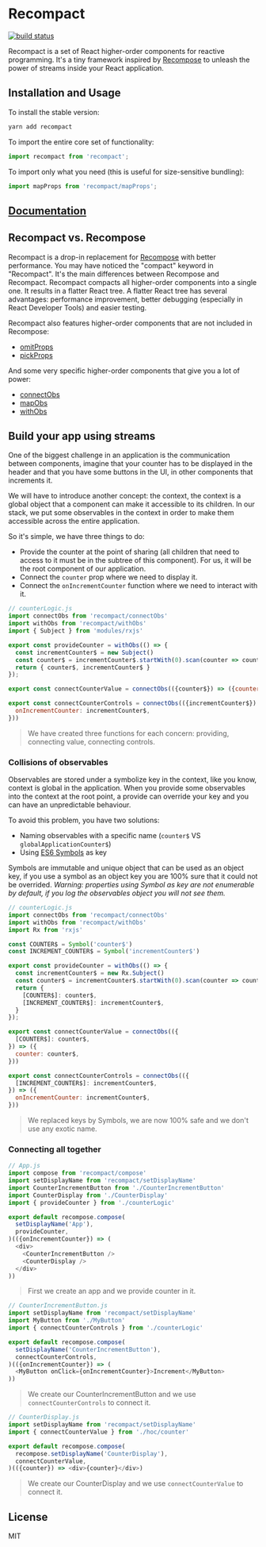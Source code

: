 # Recompact

[![build status](https://img.shields.io/travis/neoziro/recompact/master.svg?style=flat-square)](https://travis-ci.org/neoziro/recompact)

Recompact is a set of React higher-order components for reactive programming. It's a tiny framework inspired by [Recompose](https://github.com/acdlite/recompose) to unleash the power of streams inside your React application.

## Installation and Usage

To install the stable version:

```sh
yarn add recompact
```

To import the entire core set of functionality:

```js
import recompact from 'recompact';
```

To import only what you need (this is useful for size-sensitive bundling):

```js
import mapProps from 'recompact/mapProps';
```

## [Documentation](https://github.com/neoziro/recompact/tree/master/docs)

## Recompact vs. Recompose

Recompact is a drop-in replacement for [Recompose](https://github.com/acdlite/recompose) with better performance. You may have noticed the
"compact" keyword in "Recompact". It's the main differences between Recompose and Recompact.
Recompact compacts all higher-order components into a single one. It results in a flatter React
tree. A flatter React tree has several advantages: performance improvement, better debugging (especially in React Developer Tools)
and easier testing.

Recompact also features higher-order components that are not included in Recompose:

- [omitProps](https://github.com/neoziro/recompact/tree/master/docs#omitpropspaths)
- [pickProps](https://github.com/neoziro/recompact/tree/master/docs#pickpropspaths)

And some very specific higher-order components that give you a lot of power:

- [connectObs](https://github.com/neoziro/recompact/tree/master/docs#connectobsobsmapper)
- [mapObs](https://github.com/neoziro/recompact/tree/master/docs#mapobsobsmapper)
- [withObs](https://github.com/neoziro/recompact/tree/master/docs#withobsobsmapper)

## Build your app using streams

One of the biggest challenge in an application is the communication between components, imagine that your counter has to be displayed in the header and that you have some buttons in the UI, in other components that increments it.

We will have to introduce another concept: the context, the context is a global object that a component can make it accessible to its children. In our stack, we put some observables in the context in order to make them accessible across the entire application.

So it's simple, we have three things to do:

- Provide the counter at the point of sharing (all children that need to access to it must be in the subtree of this component). For us, it will be the root component of our application.
- Connect the `counter` prop where we need to display it.
- Connect the `onIncrementCounter` function where we need to interact with it.

```js
// counterLogic.js
import connectObs from 'recompact/connectObs'
import withObs from 'recompact/withObs'
import { Subject } from 'modules/rxjs'

export const provideCounter = withObs(() => {
  const incrementCounter$ = new Subject()
  const counter$ = incrementCounter$.startWith(0).scan(counter => counter + 1)
  return { counter$, incrementCounter$ }
});

export const connectCounterValue = connectObs(({counter$}) => ({counter: counter$}))

export const connectCounterControls = connectObs(({incrementCounter$}) => ({
  onIncrementCounter: incrementCounter$,
}))
```

> We have created three functions for each concern: providing, connecting value, connecting controls.

### Collisions of observables

Observables are stored under a symbolize key in the context, like you know, context is global in the application. When you provide some observables into the context at the root point, a provide can override your key and you can have an unpredictable behaviour.

To avoid this problem, you have two solutions:

- Naming observables with a specific name (`counter$` VS `globalApplicationCounter$`)
- Using [ES6 Symbols](https://developer.mozilla.org/en/docs/Web/JavaScript/Reference/Global_Objects/Symbol) as key

Symbols are immutable and unique object that can be used as an object key, if you use a symbol as an object key you are 100% sure that it could not be overrided. *Warning: properties using Symbol as key are not enumerable by default, if you log the observables object you will not see them.*

```js
// counterLogic.js
import connectObs from 'recompact/connectObs'
import withObs from 'recompact/withObs'
import Rx from 'rxjs'

const COUNTER$ = Symbol('counter$')
const INCREMENT_COUNTER$ = Symbol('incrementCounter$')

export const provideCounter = withObs(() => {
  const incrementCounter$ = new Rx.Subject()
  const counter$ = incrementCounter$.startWith(0).scan(counter => counter + 1)
  return {
    [COUNTER$]: counter$,
    [INCREMENT_COUNTER$]: incrementCounter$,
  }
});

export const connectCounterValue = connectObs(({
  [COUNTER$]: counter$,
}) => ({
  counter: counter$,
}))

export const connectCounterControls = connectObs(({
  [INCREMENT_COUNTER$]: incrementCounter$,
}) => ({
  onIncrementCounter: incrementCounter$,
}))
```

> We replaced keys by Symbols, we are now 100% safe and we don't use any exotic name.

### Connecting all together

```js
// App.js
import compose from 'recompact/compose'
import setDisplayName from 'recompact/setDisplayName'
import CounterIncrementButton from './CounterIncrementButton'
import CounterDisplay from './CounterDisplay'
import { provideCounter } from './counterLogic'

export default recompose.compose(
  setDisplayName('App'),
  provideCounter,
)(({onIncrementCounter}) => (
  <div>
    <CounterIncrementButton />
    <CounterDisplay />
  </div>
))
```

> First we create an app and we provide counter in it.

```js
// CounterIncrementButton.js
import setDisplayName from 'recompact/setDisplayName'
import MyButton from './MyButton'
import { connectCounterControls } from './counterLogic'

export default recompose.compose(
  setDisplayName('CounterIncrementButton'),
  connectCounterControls,
)(({onIncrementCounter}) => (
  <MyButton onClick={onIncrementCounter}>Increment</MyButton>
))
```

> We create our CounterIncrementButton and we use `connectCounterControls` to connect it.

```js
// CounterDisplay.js
import setDisplayName from 'recompact/setDisplayName'
import { connectCounterValue } from './hoc/counter'

export default recompose.compose(
  recompose.setDisplayName('CounterDisplay'),
  connectCounterValue,
)(({counter}) => <div>{counter}</div>)
```

> We create our CounterDisplay and we use `connectCounterValue` to connect it.


## License

MIT
